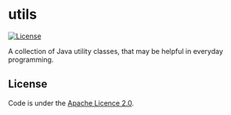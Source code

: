 # utils

[![License](https://img.shields.io/badge/License-Apache%202.0-blue.svg)](http://www.apache.org/licenses/LICENSE-2.0)

A collection of Java utility classes, that may be helpful in everyday programming.

## License

Code is under the [Apache Licence 2.0](http://www.apache.org/licenses/LICENSE-2.0).
